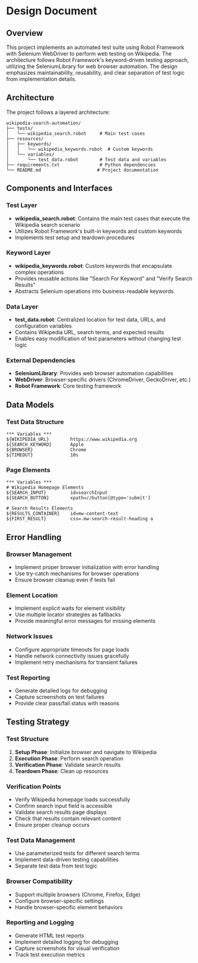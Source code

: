 # Design Document

## Overview

This project implements an automated test suite using Robot Framework with Selenium WebDriver to perform web testing on Wikipedia. The architecture follows Robot Framework's keyword-driven testing approach, utilizing the SeleniumLibrary for web browser automation. The design emphasizes maintainability, reusability, and clear separation of test logic from implementation details.

## Architecture

The project follows a layered architecture:

```
wikipedia-search-automation/
├── tests/
│   └── wikipedia_search.robot     # Main test cases
├── resources/
│   ├── keywords/
│   │   └── wikipedia_keywords.robot  # Custom keywords
│   └── variables/
│       └── test_data.robot        # Test data and variables
├── requirements.txt               # Python dependencies
└── README.md                     # Project documentation
```

## Components and Interfaces

### Test Layer
- **wikipedia_search.robot**: Contains the main test cases that execute the Wikipedia search scenario
- Utilizes Robot Framework's built-in keywords and custom keywords
- Implements test setup and teardown procedures

### Keyword Layer
- **wikipedia_keywords.robot**: Custom keywords that encapsulate complex operations
- Provides reusable actions like "Search For Keyword" and "Verify Search Results"
- Abstracts Selenium operations into business-readable keywords

### Data Layer
- **test_data.robot**: Centralized location for test data, URLs, and configuration variables
- Contains Wikipedia URL, search terms, and expected results
- Enables easy modification of test parameters without changing test logic

### External Dependencies
- **SeleniumLibrary**: Provides web browser automation capabilities
- **WebDriver**: Browser-specific drivers (ChromeDriver, GeckoDriver, etc.)
- **Robot Framework**: Core testing framework

## Data Models

### Test Data Structure
```robot
*** Variables ***
${WIKIPEDIA_URL}        https://www.wikipedia.org
${SEARCH_KEYWORD}       Apple
${BROWSER}              Chrome
${TIMEOUT}              10s
```

### Page Elements
```robot
*** Variables ***
# Wikipedia Homepage Elements
${SEARCH_INPUT}         id=searchInput
${SEARCH_BUTTON}        xpath=//button[@type='submit']

# Search Results Elements
${RESULTS_CONTAINER}    id=mw-content-text
${FIRST_RESULT}         css=.mw-search-result-heading a
```

## Error Handling

### Browser Management
- Implement proper browser initialization with error handling
- Use try-catch mechanisms for browser operations
- Ensure browser cleanup even if tests fail

### Element Location
- Implement explicit waits for element visibility
- Use multiple locator strategies as fallbacks
- Provide meaningful error messages for missing elements

### Network Issues
- Configure appropriate timeouts for page loads
- Handle network connectivity issues gracefully
- Implement retry mechanisms for transient failures

### Test Reporting
- Generate detailed logs for debugging
- Capture screenshots on test failures
- Provide clear pass/fail status with reasons

## Testing Strategy

### Test Structure
1. **Setup Phase**: Initialize browser and navigate to Wikipedia
2. **Execution Phase**: Perform search operation
3. **Verification Phase**: Validate search results
4. **Teardown Phase**: Clean up resources

### Verification Points
- Verify Wikipedia homepage loads successfully
- Confirm search input field is accessible
- Validate search results page displays
- Check that results contain relevant content
- Ensure proper cleanup occurs

### Test Data Management
- Use parameterized tests for different search terms
- Implement data-driven testing capabilities
- Separate test data from test logic

### Browser Compatibility
- Support multiple browsers (Chrome, Firefox, Edge)
- Configure browser-specific settings
- Handle browser-specific element behaviors

### Reporting and Logging
- Generate HTML test reports
- Implement detailed logging for debugging
- Capture screenshots for visual verification
- Track test execution metrics